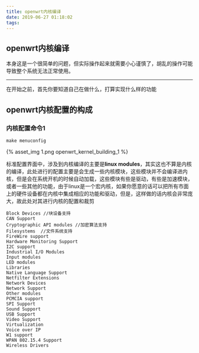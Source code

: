 ```yaml
---
title: openwrt内核编译
date: 2019-06-27 01:18:02
tags:
---
```


## openwrt内核编译

本身这是一个很简单的问题，但实际操作起来就需要小心谨慎了，胡乱的操作可能导致整个系统无法正常使用。

<!-- more -->

---

在开始之前，首先你要知道自己在做什么，打算实现什么样的功能

## openwrt内核配置的构成

### 内核配置命令1

```shell
make menuconfig
```

{% asset_img 1.png openwrt_kernel_building_1 %}

标准配置界面中，涉及到内核编译的主要是**linux modules**，其实这也不算是内核的编译，此处进行的配置主要是会生成一些内核模块，这些模块并不会编译进内核，但是会在系统开机的时候自动加载，这些模块有些是驱动，有些是加速模块，或者一些其他的功能，由于linux是一个宏内核，如果你愿意的话可以把所有市面上的硬件设备都在内核中集成相应的功能和驱动，但是，这样做的话内核会非常庞大，故此处对其进行内核的配置和裁剪

```shell
Block Devices //块设备支持
CAN Support
Cryptographic API modules //加密算法支持
Filesystems  //文件系统支持
FireWire support
Hardware Monitoring Support
I2C support
Industrial I/O Modules
Input modules
LED modules
Libraries
Native Language Support
Netfilter Extensions
Network Devices
Network Support
Other modules
PCMCIA support
SPI Support
Sound Support
USB Support
Video Support
Virtualization
Voice over IP
W1 support
WPAN 802.15.4 Support
Wireless Drivers
```

